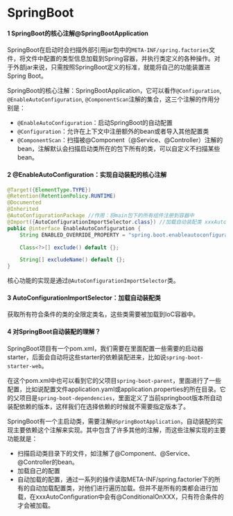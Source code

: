 # SpringBoot

####  1 SpringBoot的核心注解@SpringBootApplication

SpringBoot在启动时会扫描外部引用jar包中的`META-INF/spring.factories`文件，将文件中配置的类型信息加载到Spring容器，并执行类定义的各种操作。对于外部jar来说，只需按照SpringBoot定义的标准，就能将自己的功能装置进Spring Boot。

SpringBoot的核心注解：SpringBootApplication，它可以看作`@Configuration`, `@EnableAutoConfiguration`, `@ComponentScan`注解的集合，这三个注解的作用分别是：

- `@EnableAutoConfiguration`：启动SpringBoot的自动配置
- `@Configuration`：允许在上下文中注册额外的bean或者导入其他配置类
- `@ComponentScan`：扫描被@Component（@Service、@Controller）注解的bean，注解默认会扫描启动类所在的包下所有的类，可以自定义不扫描某些bean。



#### 2 @EnableAutoConfiguration：实现自动装配的核心注解

```java
@Target({ElementType.TYPE})
@Retention(RetentionPolicy.RUNTIME)
@Documented
@Inherited
@AutoConfigurationPackage //作用：将main包下的所有组件注册到容器中
@Import({AutoConfigurationImportSelector.class}) //加载自动装配类 xxxAutoconfiguration
public @interface EnableAutoConfiguration {
    String ENABLED_OVERRIDE_PROPERTY = "spring.boot.enableautoconfiguration";

    Class<?>[] exclude() default {};

    String[] excludeName() default {};
}

```

核心功能的实现是通过`@AutoConfigurationImportSelector`类。

#### 3 AutoConfigurationImportSelector：加载自动装配类

获取所有符合条件的类的全限定类名，这些类需要被加载到IoC容器中。

#### 4 对SpringBoot自动装配的理解？

SpringBoot项目有一个pom.xml，我们需要在里面配置一些需要的启动器starter，后面会自动将这些starter的依赖装配进来，比如说`spring-boot-starter-web`。

在这个pom.xml中也可以看到它的父项目`spring-boot-parent`，里面进行了一些配置，比如说配置文件application.yaml或application.properties的所在目录。它的父项目是`spring-boot-dependencies`，里面定义了当前springboot版本所自动装配依赖的版本，这样我们在选择依赖的时候就不需要指定版本了。

SpringBoot有一个主启动类，需要注解`@SpringBootApplication`，自动装配的实现主要依赖这个注解来实现。其中包含了许多其他的注解，而这些注解实现的主要功能就是：

- 扫描启动类目录下的文件，如注解了@Component、@Service、@Controller的bean。
- 加载自己的配置
- 自动加载的配置，通过一系列的操作读取META-INF/spring.factorier下的所有的自动加载配置类，对他们进行遍历加载。但并不是所有的类都会进行加载，在xxxAutoConfiguration中会有@ConditionalOnXXX，只有符合条件的才会被加载。